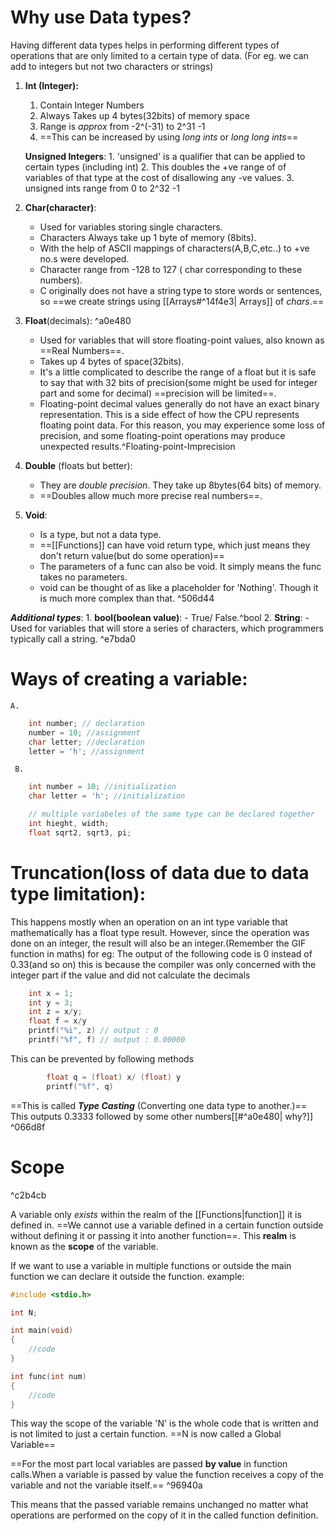 # Why use Data types? 
Having different data types helps in performing different types of operations that are only limited to a certain type of data. (For eg. we can add to integers but not two characters or strings)
1. **Int (Integer):** 
     1. Contain Integer Numbers
     2. Always Takes up 4 bytes(32bits) of memory space
     3. Range is *approx* from -2^(-31) to  2^31 -1
     4. ==This can be increased by using *long ints* or *long long ints*== 
     
     **Unsigned Integers**:
	     1.  'unsigned' is a qualifier that can be applied to certain types (including int)
         2. This doubles the +ve range of of variables of that type at the cost  of disallowing any -ve values.
        3. unsigned ints range from 0 to 2^32 -1
2. **Char(character)**:
	- Used for variables storing single characters.
	- Characters Always take up 1 byte of memory (8bits).
	- With the help of ASCII mappings of characters(A,B,C,etc..) to +ve no.s were developed.
	- Character range from -128 to 127 ( char corresponding to these numbers).
	- C originally does not have a string type to store words or sentences, so ==we create strings using [[Arrays#^14f4e3| Arrays]] of *chars*.==
3. **Float**(decimals): ^a0e480
	- Used for variables that will store floating-point values, also known as ==Real Numbers==.
	- Takes up 4 bytes of space(32bits).
	- It's a little complicated to describe the range of a float but it is safe to say that with 32 bits of precision(some might be used for integer part and some for decimal) ==precision will be limited==.
	- Floating-point decimal values generally do not have an exact binary representation. This is a side effect of how the CPU represents floating point data. For this reason, you may experience some loss of precision, and some floating-point operations may produce unexpected results.^Floating-point-Imprecision
4. **Double** (floats but better):
	- They are *double precision*. They take up 8bytes(64 bits) of memory.
	- ==Doubles allow much more precise real numbers==.
5. **Void**:
	- Is a type, but not a data type.
	- ==[[Functions]] can have void return type, which just means they don't return value(but do some operation)==
	- The parameters of a func can also be void. It simply means the func takes no parameters.
	- void can be thought of as like a placeholder for 'Nothing'. Though it is much more complex than that. ^506d44

***Additional types***:
	1. **bool(boolean value)**:
		- True/  False.^bool
	2. **String**:
		- Used for variables that will store a series of characters, which programmers typically call a string. ^e7bda0

# Ways of creating a variable:
	A.
```c
	int number; // declaration
	number = 10; //assignment
	char letter; //declaration
	letter = 'h'; //assignment
```
	 B.
```c
	int number = 10; //initialization
	char letter = 'h'; //initialization
```

```c
	// multiple variabeles of the same type can be declared together
	int hieght, width;
	float sqrt2, sqrt3, pi;
```
# Truncation(loss of data due to data type limitation):

This happens mostly when an operation on an int type variable that mathematically has a float type result. However, since the operation was done on an integer, the result will also be an integer.(Remember the GIF function in maths)
for eg:
	The output of the following code is 0 instead of 0.33(and so on) this is because the compiler was only concerned with the integer part if the value and did not calculate the decimals
```c
	int x = 1;
	int y = 3;
	int z = x/y;
	float f = x/y
	printf("%i", z) // output : 0
	printf("%f", f) // output : 0.00000
```
This can be prevented by following methods
```c
		float q = (float) x/ (float) y
		printf("%f", q) 
```
==This is called ***Type Casting*** (Converting one data type to another.)==
This outputs 0.3333 followed by some other numbers[[#^a0e480| why?]] ^066d8f

# Scope

^c2b4cb

A variable only *exists* within the realm of the [[Functions|function]] it is defined in. ==We cannot use a variable defined in a certain function outside without defining it or passing it into another function==. This **realm** is known as the **scope** of the variable.

If we want to use a variable in multiple functions or outside the main function we can declare it outside the function. 
example:
```C
#include <stdio.h>

int N;

int main(void)
{
	//code
}

int func(int num)
{
	//code
}
```
This way the scope of the variable 'N' is the whole code that is written and is not limited to just a certain function. ==N is now called a Global Variable==

==For the most part local variables are passed **by value** in function calls.When a variable is passed by value the function receives a copy of the variable and not the variable itself.== ^96940a

This means that the passed variable remains unchanged no matter what operations are performed on the copy of it in the called function definition.